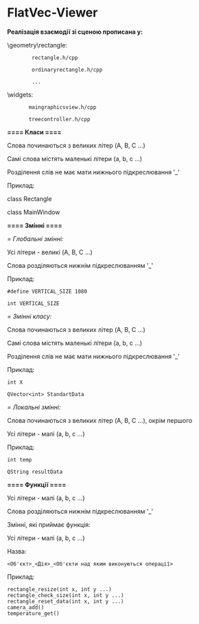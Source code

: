 # FlatVec-Viewer

**Реалізація взаємодії зі сценою прописана у:**

\geometry\rectangle: 
						
			rectangle.h/cpp

			ordinaryrectangle.h/cpp
					  
			...
					  
\widgets:
			
		   maingraphicsview.h/cpp

		   treecontroller.h/cpp

**==== Класи ====**

Слова починаються з великих літер (A, B, C ...)

Самі слова містять маленькі літери (a, b, c ...)

Розділення слів не має мати нижнього підкреслювання '_'

Приклад: 

  class Rectangle
  
  class MainWindow

**==== Змінні ====**

*= Глобальні змінні:*

  Усі літери -  великі (A, B, C ...)
  
  Слова розділяються нижнім підкреслюванням '_'

Приклад:

    #define VERTICAL_SIZE 1080
  
	int VERTICAL_SIZE

*= Змінні класу:*

Слова починаються з великих літер (A, B, C ...)
 
Самі слова містять маленькі літери (a, b, c ...)
 
Розділення слів не має мати нижнього підкреслювання '_'

Приклад:

	int X
 
	QVector<int> StandartData

*= Локальні змінні:*

Слова починаються з великих літер (A, B, C ...), окрім першого
  
Усі літери - малі (a, b, c ...)

Приклад:

	int temp
 
	QString resultData

**==== Функції ====**

Усі літери - малі (a, b, c ...)

Слова розділяються нижнім підкреслюванням '_'

Змінні, які приймає функція:

Усі літери - малі (a, b, c ...)

Назва:

	<Об'єкт>_<Дія>_<Об'єкти над яким виконуються операції> 

Приклад:

	rectangle_resize(int x, int y ...)
	rectangle_check_size(int x, int y ...)
	rectangle_reset_data(int x, int y ...)
	camera_add()
	temperature_get()

